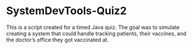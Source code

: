 # SystemDevTools-Quiz2

This is a script created for a timed Java quiz. The goal was to simulate creating a system that could handle tracking patients, their vaccines, and the doctor’s office they got vaccinated at.
